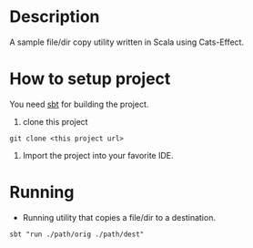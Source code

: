 # Description
A sample file/dir copy utility written in Scala using Cats-Effect.

# How to setup project
You need [sbt](https://www.scala-sbt.org/) for building the project.

1. clone this project
  ```shell
  git clone <this project url>
  ```
1. Import the project into your favorite IDE.

# Running

* Running utility that copies a file/dir to a destination.
```shell
sbt "run ./path/orig ./path/dest"
```


